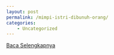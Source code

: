 ```yaml
---
layout: post
permalink: /mimpi-istri-dibunuh-orang/
categories:
    - Uncategorized
---
```


[Baca Selengkapnya](/06)